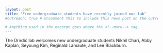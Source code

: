 ```yaml
---
layout: post
title: "Five undergraduate students have recently joined our lab"
#outreach: true # Uncomment this to include this news post on the outreach page.

# Anything used in the excerpt goes above the <!--more--> tag.
---
```


The Drndić lab welcomes new undergraduate students Nikhil Chari, Abby Kaplan, Seyoung Kim, Reginald Lamaute, and Lee Blackburn.

<!--more-->

